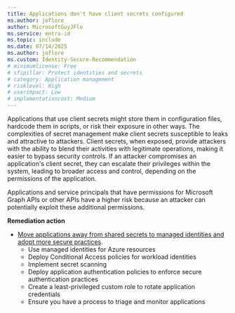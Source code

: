 ```yaml
---
title: Applications don't have client secrets configured
ms.author: joflore
author: MicrosoftGuyJFlo
ms.service: entra-id
ms.topic: include
ms.date: 07/14/2025
ms.author: joflore
ms.custom: Identity-Secure-Recommendation
# minimumlicense: Free
# sfipillar: Protect identities and secrets
# category: Application management
# risklevel: High
# userimpact: Low 
# implementationcost: Medium
---
```

Applications that use client secrets might store them in configuration files, hardcode them in scripts, or risk their exposure in other ways. The complexities of secret management make client secrets susceptible to leaks and attractive to attackers. Client secrets, when exposed, provide attackers with the ability to blend their activities with legitimate operations, making it easier to bypass security controls. If an attacker compromises an application's client secret, they can escalate their privileges within the system, leading to broader access and control, depending on the permissions of the application.

Applications and service principals that have permissions for Microsoft Graph APIs or other APIs have a higher risk because an attacker can potentially exploit these additional permissions.

**Remediation action**

- [Move applications away from shared secrets to managed identities and adopt more secure practices](/entra/identity/enterprise-apps/migrate-applications-from-secrets).
   - Use managed identities for Azure resources
   - Deploy Conditional Access policies for workload identities
   - Implement secret scanning
   - Deploy application authentication policies to enforce secure authentication practices
   - Create a least-privileged custom role to rotate application credentials
   - Ensure you have a process to triage and monitor applications
